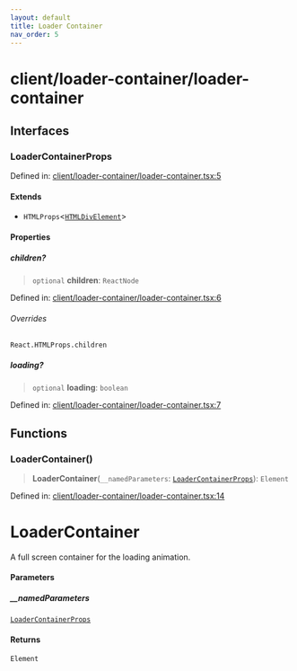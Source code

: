 ```yaml
---
layout: default
title: Loader Container
nav_order: 5
---
```


# client/loader-container/loader-container

## Interfaces

### LoaderContainerProps

Defined in: [client/loader-container/loader-container.tsx:5](https://github.com/react18-tools/turborepo-template/blob/523486e21fc161424e262c25912dd14a0254d853/lib/src/client/loader-container/loader-container.tsx#L5)

#### Extends

- `HTMLProps`\<[`HTMLDivElement`](https://developer.mozilla.org/docs/Web/API/HTMLDivElement)\>

#### Properties

##### children?

> `optional` **children**: `ReactNode`

Defined in: [client/loader-container/loader-container.tsx:6](https://github.com/react18-tools/turborepo-template/blob/523486e21fc161424e262c25912dd14a0254d853/lib/src/client/loader-container/loader-container.tsx#L6)

###### Overrides

`React.HTMLProps.children`

##### loading?

> `optional` **loading**: `boolean`

Defined in: [client/loader-container/loader-container.tsx:7](https://github.com/react18-tools/turborepo-template/blob/523486e21fc161424e262c25912dd14a0254d853/lib/src/client/loader-container/loader-container.tsx#L7)

## Functions

### LoaderContainer()

> **LoaderContainer**(`__namedParameters`: [`LoaderContainerProps`](#loadercontainerprops)): `Element`

Defined in: [client/loader-container/loader-container.tsx:14](https://github.com/react18-tools/turborepo-template/blob/523486e21fc161424e262c25912dd14a0254d853/lib/src/client/loader-container/loader-container.tsx#L14)

# LoaderContainer

A full screen container for the loading animation.

#### Parameters

##### \_\_namedParameters

[`LoaderContainerProps`](#loadercontainerprops)

#### Returns

`Element`
